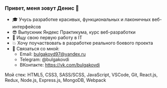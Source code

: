 ### Привет, меня зовут Денис 👋

- :mortar_board: Учусь разработке красивых, функциональных и лаконичных веб-интерфейсов
- :sunglasses: Выпускник Яндекс Практикума, курс веб-разработки 
- :briefcase: Ищу свою первую работу в IT
- :boom: Хочу поучаствовать в разработке реального боевого проекта
- 💬 Связаться со мной:
  - Email: bulgakovd97@yandex.ru
  - Telegram: @bulgakovdi
  - ВКонтакте: https://vk.com/bulgakovdi

Мой стек: HTML5, CSS3, SASS/SCSS, JavaScript, VSCode, Git, React.js, Redux, Node.js, Express.js, MongoDB, Webpack
